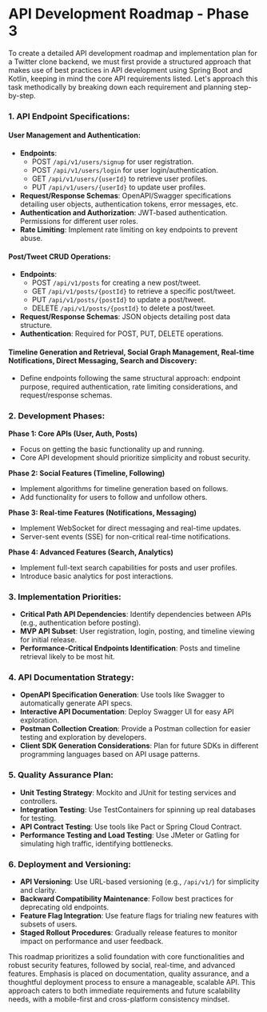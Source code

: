 # API Development Roadmap - Phase 3

To create a detailed API development roadmap and implementation plan for a Twitter clone backend, we must first provide a structured approach that makes use of best practices in API development using Spring Boot and Kotlin, keeping in mind the core API requirements listed. Let's approach this task methodically by breaking down each requirement and planning step-by-step.

### 1. API Endpoint Specifications:

#### User Management and Authentication:
- **Endpoints**:
  - POST `/api/v1/users/signup` for user registration.
  - POST `/api/v1/users/login` for user login/authentication.
  - GET `/api/v1/users/{userId}` to retrieve user profiles.
  - PUT `/api/v1/users/{userId}` to update user profiles.
- **Request/Response Schemas**: OpenAPI/Swagger specifications detailing user objects, authentication tokens, error messages, etc.
- **Authentication and Authorization**: JWT-based authentication. Permissions for different user roles.
- **Rate Limiting**: Implement rate limiting on key endpoints to prevent abuse.

#### Post/Tweet CRUD Operations:
- **Endpoints**:
  - POST `/api/v1/posts` for creating a new post/tweet.
  - GET `/api/v1/posts/{postId}` to retrieve a specific post/tweet.
  - PUT `/api/v1/posts/{postId}` to update a post/tweet.
  - DELETE `/api/v1/posts/{postId}` to delete a post/tweet.
- **Request/Response Schemas**: JSON objects detailing post data structure.
- **Authentication**: Required for POST, PUT, DELETE operations.

#### Timeline Generation and Retrieval, Social Graph Management, Real-time Notifications, Direct Messaging, Search and Discovery:
- Define endpoints following the same structural approach: endpoint purpose, required authentication, rate limiting considerations, and request/response schemas.

### 2. Development Phases:

**Phase 1: Core APIs (User, Auth, Posts)**
- Focus on getting the basic functionality up and running.
- Core API development should prioritize simplicity and robust security.

**Phase 2: Social Features (Timeline, Following)**
- Implement algorithms for timeline generation based on follows.
- Add functionality for users to follow and unfollow others.

**Phase 3: Real-time Features (Notifications, Messaging)**
- Implement WebSocket for direct messaging and real-time updates.
- Server-sent events (SSE) for non-critical real-time notifications.

**Phase 4: Advanced Features (Search, Analytics)**
- Implement full-text search capabilities for posts and user profiles.
- Introduce basic analytics for post interactions.

### 3. Implementation Priorities:

- **Critical Path API Dependencies**: Identify dependencies between APIs (e.g., authentication before posting).
- **MVP API Subset**: User registration, login, posting, and timeline viewing for initial release.
- **Performance-Critical Endpoints Identification**: Posts and timeline retrieval likely to be most hit.

### 4. API Documentation Strategy:

- **OpenAPI Specification Generation**: Use tools like Swagger to automatically generate API specs.
- **Interactive API Documentation**: Deploy Swagger UI for easy API exploration.
- **Postman Collection Creation**: Provide a Postman collection for easier testing and exploration by developers.
- **Client SDK Generation Considerations**: Plan for future SDKs in different programming languages based on API usage patterns.

### 5. Quality Assurance Plan:

- **Unit Testing Strategy**: Mockito and JUnit for testing services and controllers.
- **Integration Testing**: Use TestContainers for spinning up real databases for testing.
- **API Contract Testing**: Use tools like Pact or Spring Cloud Contract.
- **Performance Testing and Load Testing**: Use JMeter or Gatling for simulating high traffic, identifying bottlenecks.

### 6. Deployment and Versioning:

- **API Versioning**: Use URL-based versioning (e.g., `/api/v1/`) for simplicity and clarity.
- **Backward Compatibility Maintenance**: Follow best practices for deprecating old endpoints.
- **Feature Flag Integration**: Use feature flags for trialing new features with subsets of users.
- **Staged Rollout Procedures**: Gradually release features to monitor impact on performance and user feedback.

This roadmap prioritizes a solid foundation with core functionalities and robust security features, followed by social, real-time, and advanced features. Emphasis is placed on documentation, quality assurance, and a thoughtful deployment process to ensure a manageable, scalable API. This approach caters to both immediate requirements and future scalability needs, with a mobile-first and cross-platform consistency mindset.